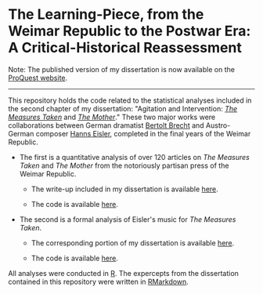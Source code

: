 # The Learning-Piece, from the Weimar Republic to the Postwar Era: A Critical-Historical Reassessment

Note: The published version of my dissertation is now available on the [ProQuest website](https://www.proquest.com/pqdt/docview/2577542255/abstract/C6888CBBA914412FPQ/1).

***

This repository holds the code related to the statistical analyses included in 
the second chapter of my dissertation: "Agitation and Intervention: *[The Measures Taken](https://en.wikipedia.org/wiki/The_Decision_(play))* and 
*[The Mother](https://en.wikipedia.org/wiki/The_Mother_(Brecht_play))*." These 
two major works were collaborations between German dramatist 
[Bertolt Brecht](https://en.wikipedia.org/wiki/Bertolt_Brecht) 
and Austro-German composer 
[Hanns Eisler](https://en.wikipedia.org/wiki/Hanns_Eisler), completed in the 
final years of the Weimar Republic.

* The first is a quantitative analysis of over 120 articles on *The Measures 
Taken* and *The Mother* from the notoriously partisan press of the Weimar 
Republic.
  
  + The write-up included in my dissertation is available [here](https://github.com/noahzeldin/dissertation/blob/main/reception_analysis_write_up.md).
  
  + The code is available [here](https://github.com/noahzeldin/dissertation/blob/main/reception_analysis.md).

* The second is a formal analysis of Eisler's music for *The Measures Taken*. 
  
  + The corresponding portion of my dissertation is available [here](https://github.com/noahzeldin/dissertation/blob/main/mt_music_analysis_write_up.md).
  
  + The code is available [here](https://github.com/noahzeldin/dissertation/blob/main/mt_music_analysis.md). 
  
All analyses were conducted in [R](https://www.r-project.org/). The expercepts from the dissertation contained in this repository were written in [RMarkdown](https://rmarkdown.rstudio.com/).
